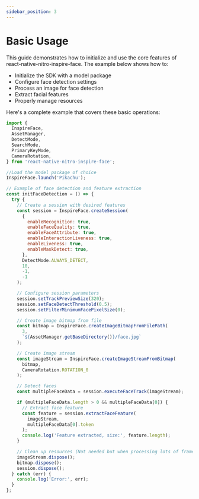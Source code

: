 ```yaml
---
sidebar_position: 3
---
```


# Basic Usage

This guide demonstrates how to initialize and use the core features of react-native-nitro-inspire-face. The example below shows how to:

- Initialize the SDK with a model package
- Configure face detection settings
- Process an image for face detection
- Extract facial features
- Properly manage resources

Here's a complete example that covers these basic operations:

```javascript
import {
  InspireFace,
  AssetManager,
  DetectMode,
  SearchMode,
  PrimaryKeyMode,
  CameraRotation,
} from 'react-native-nitro-inspire-face';

//Load the model package of choice
InspireFace.launch('Pikachu');

// Example of face detection and feature extraction
const initFaceDetection = () => {
  try {
    // Create a session with desired features
    const session = InspireFace.createSession(
      {
        enableRecognition: true,
        enableFaceQuality: true,
        enableFaceAttribute: true,
        enableInteractionLiveness: true,
        enableLiveness: true,
        enableMaskDetect: true,
      },
      DetectMode.ALWAYS_DETECT,
      10,
      -1,
      -1
    );

    // Configure session parameters
    session.setTrackPreviewSize(320);
    session.setFaceDetectThreshold(0.5);
    session.setFilterMinimumFacePixelSize(0);

    // Create image bitmap from file
    const bitmap = InspireFace.createImageBitmapFromFilePath(
      3,
      `${AssetManager.getBaseDirectory()}/face.jpg`
    );

    // Create image stream
    const imageStream = InspireFace.createImageStreamFromBitmap(
      bitmap,
      CameraRotation.ROTATION_0
    );

    // Detect faces
    const multipleFaceData = session.executeFaceTrack(imageStream);

    if (multipleFaceData.length > 0 && multipleFaceData[0]) {
      // Extract face feature
      const feature = session.extractFaceFeature(
        imageStream,
        multipleFaceData[0].token
      );
      console.log('Feature extracted, size:', feature.length);
    }

    // Clean up resources (Not needed but when processing lots of frames is better)
    imageStream.dispose();
    bitmap.dispose();
    session.dispose();
  } catch (err) {
    console.log('Error:', err);
  }
};
```
